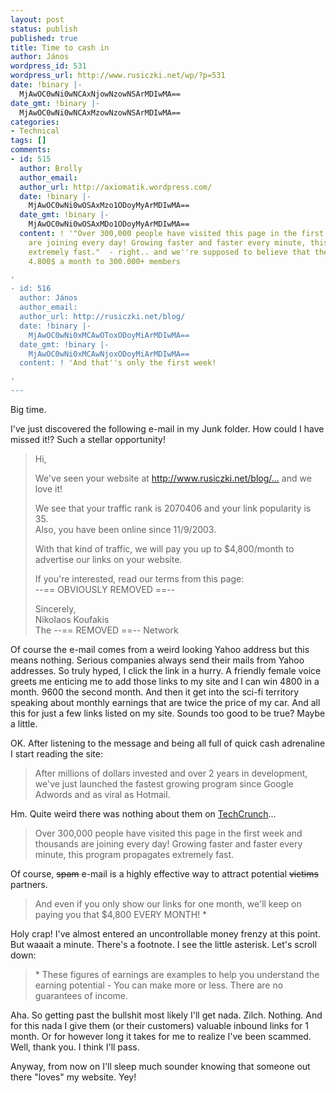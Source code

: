 ```yaml
---
layout: post
status: publish
published: true
title: Time to cash in
author: János
wordpress_id: 531
wordpress_url: http://www.rusiczki.net/wp/?p=531
date: !binary |-
  MjAwOC0wNi0wNCAxNjowNzowNSArMDIwMA==
date_gmt: !binary |-
  MjAwOC0wNi0wNCAxMzowNzowNSArMDIwMA==
categories:
- Technical
tags: []
comments:
- id: 515
  author: Brolly
  author_email: 
  author_url: http://axiomatik.wordpress.com/
  date: !binary |-
    MjAwOC0wNi0wOSAxMzo1ODoyMyArMDIwMA==
  date_gmt: !binary |-
    MjAwOC0wNi0wOSAxMDo1ODoyMyArMDIwMA==
  content: ! '"Over 300,000 people have visited this page in the first week and thousands
    are joining every day! Growing faster and faster every minute, this program propagates
    extremely fast."  - right.. and we''re supposed to believe that they''re paying
    4.800$ a month to 300.000+ members

'
- id: 516
  author: János
  author_email: 
  author_url: http://rusiczki.net/blog/
  date: !binary |-
    MjAwOC0wNi0xMCAwOToxODoyMiArMDIwMA==
  date_gmt: !binary |-
    MjAwOC0wNi0xMCAwNjoxODoyMiArMDIwMA==
  content: ! 'And that''s only the first week!

'
---
```

<p>Big time.</p>
<p>I've just discovered the following e-mail in my Junk folder. How could I have missed it!? Such a stellar opportunity!</p>
<blockquote><p>Hi,</p>
<p>We've seen your website at <a href="http://www.rusiczki.net/blog/archives/2008/05/15/tinyurlcom_became_so_tiny_its_inaccessible">http://www.rusiczki.net/blog/...</a> and we love it!</p>
<p>We see that your traffic rank is 2070406 and your link popularity is 35.<br />
Also, you have been online since 11/9/2003.</p>
<p>With that kind of traffic, we will pay you up to $4,800/month to advertise our links on your website.</p>
<p>If you're interested, read our terms from this page:<br />
--== OBVIOUSLY REMOVED ==--</p>
<p>Sincerely,<br />
Nikolaos Koufakis<br />
The --== REMOVED ==-- Network</p></blockquote>
<p>Of course the e-mail comes from a weird looking Yahoo address but this means nothing. Serious companies always send their mails from Yahoo addresses. So truly hyped, I click the link in a hurry. A friendly female voice greets me enticing me to add those links to my site and I can win 4800 in a month. 9600 the second month. And then it get into the sci-fi territory speaking about monthly earnings that are twice the price of my car. And all this for just a few links listed on my site. Sounds too good to be true? Maybe a little.</p>
<p>OK. After listening to the message and being all full of quick cash adrenaline I start reading the site:</p>
<blockquote><p>After millions of dollars invested and over 2 years in development, we've just launched the fastest growing program since Google Adwords and as viral as Hotmail.</p></blockquote>
<p>Hm. Quite weird there was nothing about them on <a href="http://techcrunch.com">TechCrunch</a>...</p>
<blockquote><p>Over 300,000 people have visited this page in the first week and thousands are joining every day! Growing faster and faster every minute, this program propagates extremely fast.</p></blockquote>
<p>Of course, <strike>spam</strike> e-mail is a highly effective way to attract potential <strike>victims</strike> partners.</p>
<blockquote><p>And even if you only show our links for one month, we'll keep on paying you that $4,800 EVERY MONTH! *</p></blockquote>
<p>Holy crap! I've almost entered an uncontrollable money frenzy at this point. But waaait a minute. There's a footnote. I see the little asterisk. Let's scroll down:</p>
<blockquote><p>* These figures of earnings are examples to help you understand the earning potential - You can make more or less. There are no guarantees of income.</p></blockquote>
<p>Aha. So getting past the bullshit most likely I'll get nada. Zilch. Nothing. And for this nada I give them (or their customers) valuable inbound links for 1 month. Or for however long it takes for me to realize I've been scammed. Well, thank you. I think I'll pass.</p>
<p>Anyway, from now on I'll sleep much sounder knowing that someone out there "loves" my website. Yey!</p>
